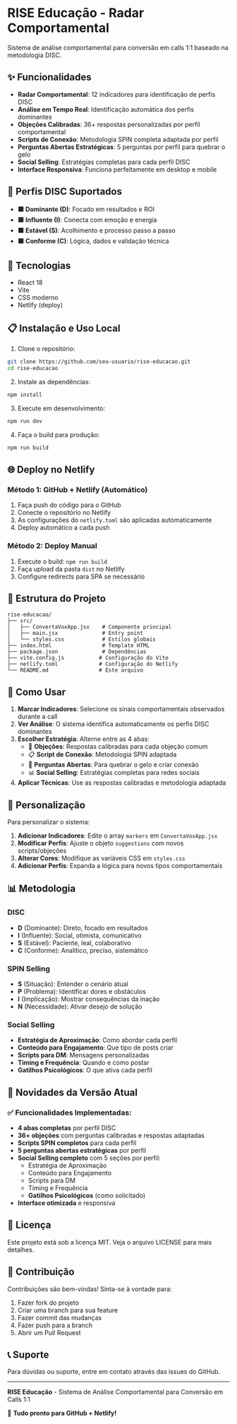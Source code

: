 # RISE Educação - Radar Comportamental

Sistema de análise comportamental para conversão em calls 1:1 baseado na metodologia DISC.

## ✨ Funcionalidades

- **Radar Comportamental**: 12 indicadores para identificação de perfis DISC
- **Análise em Tempo Real**: Identificação automática dos perfis dominantes
- **Objeções Calibradas**: 36+ respostas personalizadas por perfil comportamental
- **Scripts de Conexão**: Metodologia SPIN completa adaptada por perfil
- **Perguntas Abertas Estratégicas**: 5 perguntas por perfil para quebrar o gelo
- **Social Selling**: Estratégias completas para cada perfil DISC
- **Interface Responsiva**: Funciona perfeitamente em desktop e mobile

## 🎯 Perfis DISC Suportados

- **🟥 Dominante (D)**: Focado em resultados e ROI
- **🟨 Influente (I)**: Conecta com emoção e energia
- **🟩 Estável (S)**: Acolhimento e processo passo a passo
- **🟦 Conforme (C)**: Lógica, dados e validação técnica

## 🚀 Tecnologias

- React 18
- Vite
- CSS moderno
- Netlify (deploy)

## 📋 Instalação e Uso Local

1. Clone o repositório:
```bash
git clone https://github.com/seu-usuario/rise-educacao.git
cd rise-educacao
```

2. Instale as dependências:
```bash
npm install
```

3. Execute em desenvolvimento:
```bash
npm run dev
```

4. Faça o build para produção:
```bash
npm run build
```

## 🌐 Deploy no Netlify

### Método 1: GitHub + Netlify (Automático)

1. Faça push do código para o GitHub
2. Conecte o repositório no Netlify
3. As configurações do `netlify.toml` são aplicadas automaticamente
4. Deploy automático a cada push

### Método 2: Deploy Manual

1. Execute o build: `npm run build`
2. Faça upload da pasta `dist` no Netlify
3. Configure redirects para SPA se necessário

## 📁 Estrutura do Projeto

```
rise-educacao/
├── src/
│   ├── ConvertaVoxApp.jsx    # Componente principal
│   ├── main.jsx              # Entry point
│   └── styles.css            # Estilos globais
├── index.html                # Template HTML
├── package.json              # Dependências
├── vite.config.js           # Configuração do Vite
├── netlify.toml             # Configuração do Netlify
└── README.md                # Este arquivo
```

## 🎨 Como Usar

1. **Marcar Indicadores**: Selecione os sinais comportamentais observados durante a call
2. **Ver Análise**: O sistema identifica automaticamente os perfis DISC dominantes
3. **Escolher Estratégia**: Alterne entre as 4 abas:
   - 💬 **Objeções**: Respostas calibradas para cada objeção comum
   - 📋 **Script de Conexão**: Metodologia SPIN adaptada
   - 🤔 **Perguntas Abertas**: Para quebrar o gelo e criar conexão
   - 📊 **Social Selling**: Estratégias completas para redes sociais
4. **Aplicar Técnicas**: Use as respostas calibradas e metodologia adaptada

## 🔧 Personalização

Para personalizar o sistema:

1. **Adicionar Indicadores**: Edite o array `markers` em `ConvertaVoxApp.jsx`
2. **Modificar Perfis**: Ajuste o objeto `suggestions` com novos scripts/objeções
3. **Alterar Cores**: Modifique as variáveis CSS em `styles.css`
4. **Adicionar Perfis**: Expanda a lógica para novos tipos comportamentais

## 📊 Metodologia

### DISC
- **D** (Dominante): Direto, focado em resultados
- **I** (Influente): Social, otimista, comunicativo  
- **S** (Estável): Paciente, leal, colaborativo
- **C** (Conforme): Analítico, preciso, sistemático

### SPIN Selling
- **S** (Situação): Entender o cenário atual
- **P** (Problema): Identificar dores e obstáculos
- **I** (Implicação): Mostrar consequências da inação
- **N** (Necessidade): Ativar desejo de solução

### Social Selling
- **Estratégia de Aproximação**: Como abordar cada perfil
- **Conteúdo para Engajamento**: Que tipo de posts criar
- **Scripts para DM**: Mensagens personalizadas
- **Timing e Frequência**: Quando e como postar
- **Gatilhos Psicológicos**: O que ativa cada perfil

## 🎯 Novidades da Versão Atual

### ✅ Funcionalidades Implementadas:
- **4 abas completas** por perfil DISC
- **36+ objeções** com perguntas calibradas e respostas adaptadas
- **Scripts SPIN completos** para cada perfil
- **5 perguntas abertas estratégicas** por perfil
- **Social Selling completo** com 5 seções por perfil:
  - Estratégia de Aproximação
  - Conteúdo para Engajamento
  - Scripts para DM
  - Timing e Frequência
  - **Gatilhos Psicológicos** (como solicitado)
- **Interface otimizada** e responsiva

## 📝 Licença

Este projeto está sob a licença MIT. Veja o arquivo LICENSE para mais detalhes.

## 🤝 Contribuição

Contribuições são bem-vindas! Sinta-se à vontade para:

1. Fazer fork do projeto
2. Criar uma branch para sua feature
3. Fazer commit das mudanças
4. Fazer push para a branch
5. Abrir um Pull Request

## 📞 Suporte

Para dúvidas ou suporte, entre em contato através das issues do GitHub.

---

**RISE Educação** - Sistema de Análise Comportamental para Conversão em Calls 1:1

🎯 **Tudo pronto para GitHub + Netlify!**
